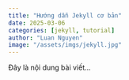 ```yaml
---
title: "Hướng dẫn Jekyll cơ bản"
date: 2025-03-06
categories: [jekyll, tutorial]
author: "Luan Nguyen"
image: "/assets/imgs/jekyll.jpg"
---
```


Đây là nội dung bài viết...
